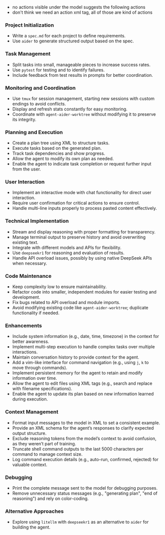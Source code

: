 - no actions visible under the model suggests the following actions
- don't think we need an action xml tag, all of those are kind of actions


### Project Initialization
- Write a `spec.md` for each project to define requirements.
- Use `aider` to generate structured output based on the spec.

### Task Management
- Split tasks into small, manageable pieces to increase success rates.
- Use `pytest` for testing and to identify failures.
- Include feedback from test results in prompts for better coordination.

### Monitoring and Coordination
- Use `tmux` for session management, starting new sessions with custom endings to avoid conflicts.
- Display and refresh stats constantly for easy monitoring.
- Coordinate with `agent-aider-worktree` without modifying it to preserve its integrity.

### Planning and Execution
- Create a plan tree using XML to structure tasks.
- Execute tasks based on the generated plan.
- Track task dependencies and show progress.
- Allow the agent to modify its own plan as needed.
- Enable the agent to indicate task completion or request further input from the user.

### User Interaction
- Implement an interactive mode with chat functionality for direct user interaction.
- Require user confirmation for critical actions to ensure control.
- Handle multi-line inputs properly to process pasted content effectively.

### Technical Implementation
- Stream and display reasoning with proper formatting for transparency.
- Manage terminal output to preserve history and avoid overwriting existing text.
- Integrate with different models and APIs for flexibility.
- Use `deepseekr1` for reasoning and evaluation of results.
- Handle API overload issues, possibly by using native DeepSeek APIs when necessary.

### Code Maintenance
- Keep complexity low to ensure maintainability.
- Refactor code into smaller, independent modules for easier testing and development.
- Fix bugs related to API overload and module imports.
- Avoid modifying existing code like `agent-aider-worktree`; duplicate functionality if needed.

### Enhancements
- Include system information (e.g., date, time, timezone) in the context for better awareness.
- Implement multi-step execution to handle complex tasks over multiple interactions.
- Maintain conversation history to provide context for the agent.
- Add a vim-like interface for command navigation (e.g., using `j`, `k` to move through commands).
- Implement persistent memory for the agent to retain and modify information over time.
- Allow the agent to edit files using XML tags (e.g., search and replace with filename specifications).
- Enable the agent to update its plan based on new information learned during execution.

### Context Management
- Format input messages to the model in XML to set a consistent example.
- Provide an XML schema for the agent’s responses to clarify expected output structure.
- Exclude reasoning tokens from the model’s context to avoid confusion, as they weren’t part of training.
- Truncate shell command outputs to the last 5000 characters per command to manage context size.
- Log command execution details (e.g., auto-run, confirmed, rejected) for valuable context.

### Debugging
- Print the complete message sent to the model for debugging purposes.
- Remove unnecessary status messages (e.g., "generating plan", "end of reasoning") and rely on color-coding.

### Alternative Approaches
- Explore using `litellm` with `deepseekr1` as an alternative to `aider` for building the agent.

